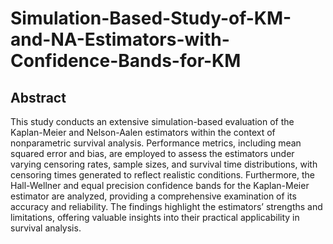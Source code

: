# Simulation-Based-Study-of-KM-and-NA-Estimators-with-Confidence-Bands-for-KM

## Abstract
This study conducts an extensive simulation-based evaluation of the Kaplan-Meier and Nelson-Aalen estimators within the context of nonparametric survival analysis. Performance metrics, including mean squared error and bias, are employed to assess the estimators under varying censoring rates, sample sizes, and survival time distributions, with censoring times generated to reflect realistic conditions. Furthermore, the Hall-Wellner and equal precision confidence bands for the Kaplan-Meier estimator are analyzed, providing a comprehensive examination of its accuracy and reliability. The findings highlight the estimators’ strengths and limitations, offering valuable insights into their practical applicability in survival analysis.
